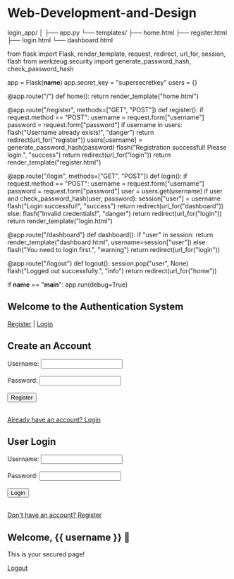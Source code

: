 # Web-Development-and-Design

login_app/
│
├── app.py
└── templates/
    ├── home.html
    ├── register.html
    ├── login.html
    └── dashboard.html

from flask import Flask, render_template, request, redirect, url_for, session, flash
from werkzeug.security import generate_password_hash, check_password_hash

app = Flask(__name__)
app.secret_key = "supersecretkey"
users = {}

@app.route("/")
def home():
    return render_template("home.html")

@app.route("/register", methods=["GET", "POST"])
def register():
    if request.method == "POST":
        username = request.form["username"]
        password = request.form["password"]
        if username in users:
            flash("Username already exists!", "danger")
            return redirect(url_for("register"))
        users[username] = generate_password_hash(password)
        flash("Registration successful! Please login.", "success")
        return redirect(url_for("login"))
    return render_template("register.html")

@app.route("/login", methods=["GET", "POST"])
def login():
    if request.method == "POST":
        username = request.form["username"]
        password = request.form["password"]
        user = users.get(username)
        if user and check_password_hash(user, password):
            session["user"] = username
            flash("Login successful!", "success")
            return redirect(url_for("dashboard"))
        else:
            flash("Invalid credentials!", "danger")
            return redirect(url_for("login"))
    return render_template("login.html")

@app.route("/dashboard")
def dashboard():
    if "user" in session:
        return render_template("dashboard.html", username=session["user"])
    else:
        flash("You need to login first.", "warning")
        return redirect(url_for("login"))

@app.route("/logout")
def logout():
    session.pop("user", None)
    flash("Logged out successfully.", "info")
    return redirect(url_for("home"))

if __name__ == "__main__":
    app.run(debug=True)


<!DOCTYPE html>
<html>
<head>
    <title>Home</title>
</head>
<body>
    <h2>Welcome to the Authentication System</h2>
    <a href="/register">Register</a> | 
    <a href="/login">Login</a>
</body>
</html>


<!DOCTYPE html>
<html>
<head>
    <title>Register</title>
</head>
<body>
    <h2>Create an Account</h2>
    <form method="post">
        Username: <input type="text" name="username" required><br><br>
        Password: <input type="password" name="password" required><br><br>
        <button type="submit">Register</button>
    </form>
    <br>
    <a href="/login">Already have an account? Login</a>
</body>
</html>


<!DOCTYPE html>
<html>
<head>
    <title>Login</title>
</head>
<body>
    <h2>User Login</h2>
    <form method="post">
        Username: <input type="text" name="username" required><br><br>
        Password: <input type="password" name="password" required><br><br>
        <button type="submit">Login</button>
    </form>
    <br>
    <a href="/register">Don't have an account? Register</a>
</body>
</html>


<!DOCTYPE html>
<html>
<head>
    <title>Dashboard</title>
</head>
<body>
    <h2>Welcome, {{ username }} 🎉</h2>
    <p>This is your secured page!</p>
    <a href="/logout">Logout</a>
</body>
</html>
